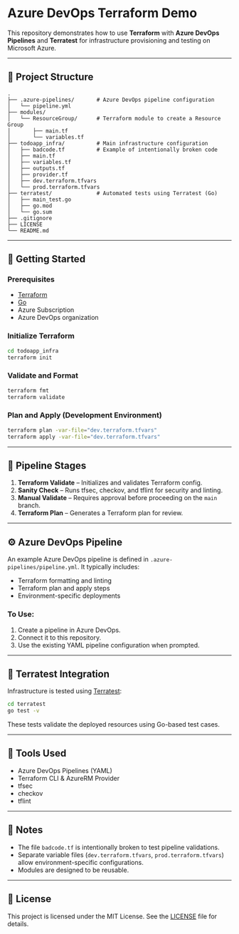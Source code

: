 # Azure DevOps Terraform Demo

This repository demonstrates how to use **Terraform** with **Azure DevOps Pipelines** and **Terratest** for infrastructure provisioning and testing on Microsoft Azure.

---

## 📁 Project Structure

```
.
├── .azure-pipelines/       # Azure DevOps pipeline configuration
│   └── pipeline.yml
├── modules/
│   └── ResourceGroup/      # Terraform module to create a Resource Group
│       ├── main.tf
│       └── variables.tf
├── todoapp_infra/          # Main infrastructure configuration
│   ├── badcode.tf          # Example of intentionally broken code
│   ├── main.tf
│   ├── variables.tf
│   ├── outputs.tf
│   ├── provider.tf
│   ├── dev.terraform.tfvars
│   └── prod.terraform.tfvars
├── terratest/              # Automated tests using Terratest (Go)
│   ├── main_test.go
│   ├── go.mod
│   └── go.sum
├── .gitignore
├── LICENSE
└── README.md
```

---

## 🚀 Getting Started

### Prerequisites

- [Terraform](https://www.terraform.io/downloads)
- [Go](https://go.dev/dl/)
- Azure Subscription
- Azure DevOps organization

### Initialize Terraform

```bash
cd todoapp_infra
terraform init
```

### Validate and Format

```bash
terraform fmt
terraform validate
```

### Plan and Apply (Development Environment)

```bash
terraform plan -var-file="dev.terraform.tfvars"
terraform apply -var-file="dev.terraform.tfvars"
```

---

## 🚀 Pipeline Stages

1. **Terraform Validate** – Initializes and validates Terraform config.
2. **Sanity Check** – Runs tfsec, checkov, and tflint for security and linting.
3. **Manual Validate** – Requires approval before proceeding on the `main` branch.
4. **Terraform Plan** – Generates a Terraform plan for review.

---

## ⚙️ Azure DevOps Pipeline

An example Azure DevOps pipeline is defined in `.azure-pipelines/pipeline.yml`. It typically includes:

- Terraform formatting and linting
- Terraform plan and apply steps
- Environment-specific deployments

### To Use:

1. Create a pipeline in Azure DevOps.
2. Connect it to this repository.
3. Use the existing YAML pipeline configuration when prompted.

---

## 🧪 Terratest Integration

Infrastructure is tested using [Terratest](https://terratest.gruntwork.io/):

```bash
cd terratest
go test -v
```

These tests validate the deployed resources using Go-based test cases.

---

## 🔧 Tools Used

- Azure DevOps Pipelines (YAML)
- Terraform CLI & AzureRM Provider
- tfsec
- checkov
- tflint

---

## 📃 Notes

- The file `badcode.tf` is intentionally broken to test pipeline validations.
- Separate variable files (`dev.terraform.tfvars`, `prod.terraform.tfvars`) allow environment-specific configurations.
- Modules are designed to be reusable.

---

## 📄 License

This project is licensed under the MIT License. See the [LICENSE](LICENSE) file for details.

